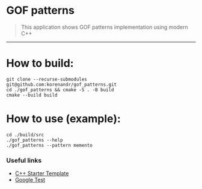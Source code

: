 # GOF patterns
> This application shows GOF patterns implementation using modern C++
<hr>

# How to build:
```
git clone --recurse-submodules git@github.com:korenandr/gof_patterns.git
cd ./gof_patterns && cmake -S . -B build
cmake --build build
```

# How to use (example):
```
cd ./build/src
./gof_patterns --help
./gof_patterns --pattern memento
```

### Useful links

* [C++ Starter Template](https://github.com/cpp-best-practices/gui_starter_template)
* [Google Test](https://github.com/google/googletest/blob/master/googletest/docs/Primer.md)

